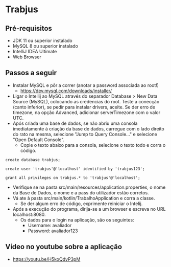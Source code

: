 # Trabjus

## Pré-requisitos

* JDK 11 ou superior instalado
* MySQL 8 ou superior instalado
* IntelliJ IDEA Ultimate 
* Web Browser

## Passos a seguir

* Instalar MySQL e pôr a correr (anotar a password associada ao root!)
  * https://dev.mysql.com/downloads/installer/
* Ligar o Intellij ao MySQL através do separador Database > New Data Source (MySQL), colocando as credencias do root. Teste a conecção (canto inferior), se pedir para instalar drivers, aceite. Se der erro de timezone, na opção Advanced, adicionar serverTimezone com o valor UTC.
* Após criada uma base de dados, se não abriu uma consola imediatamente à criação da base de dados, carregue com o lado direito do rato na mesma, selecione "Jump to Query Console..." e selecione "Open Default Console".
  * Copie o texto abaixo para a consola, selecione o texto todo e corra o código.

```
create database trabjus;

create user 'trabjus'@'localhost' identified by 'trabjus123';

grant all privileges on trabjus.* to 'trabjus'@'localhost';
```

* Verifique se na pasta src/main/resources/application.properties, o nome da Base de Dados, o nome e a pass do utilizador estão corretos.
* Vá ate à pasta src/main/kotlin/TrabalhoApplication e corra a classe.
  * Se der algum erro de código, exprimente reiniciar o Intelij.
* Após a execução do programa, dirija-se a um browser e escreva no URL localhost:8080.
  * Os dados para o login na aplicação, são os seguintes:
    * Username: avaliador
    * Password: avaliador123


## Vídeo no youtube sobre a aplicação
* https://youtu.be/H5koQdvP3pM
